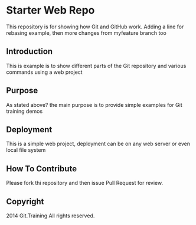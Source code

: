 # Starter Web Repo

This repository is for showing how Git and GitHub work. Adding a line for rebasing example, then more changes from myfeature branch too

## Introduction

This is example is to show different parts of the Git repository and various commands using a web project

## Purpose

As stated above? the main purpose is to provide simple examples for Git training demos

## Deployment

This is a simple web project, deployment can be on any web server or even local file system

## How To Contribute

Please fork thi repository and then issue Pull Request for review.

## Copyright

2014 Git.Training All rights reserved.
